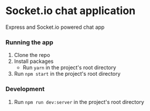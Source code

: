 # Socket.io chat application
Express and Socket.io powered chat app

### Running the app
1. Clone the repo
2. Install packages
    * Run `yarn` in the project's root directory
3. Run `npm start` in the project's root directory

### Development
1. Run `npm run dev:server` in the project's root directory
